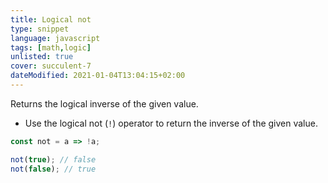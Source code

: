 ```yaml
---
title: Logical not
type: snippet
language: javascript
tags: [math,logic]
unlisted: true
cover: succulent-7
dateModified: 2021-01-04T13:04:15+02:00
---
```


Returns the logical inverse of the given value.

- Use the logical not (`!`) operator to return the inverse of the given value.

```js
const not = a => !a;
```

```js
not(true); // false
not(false); // true
```
